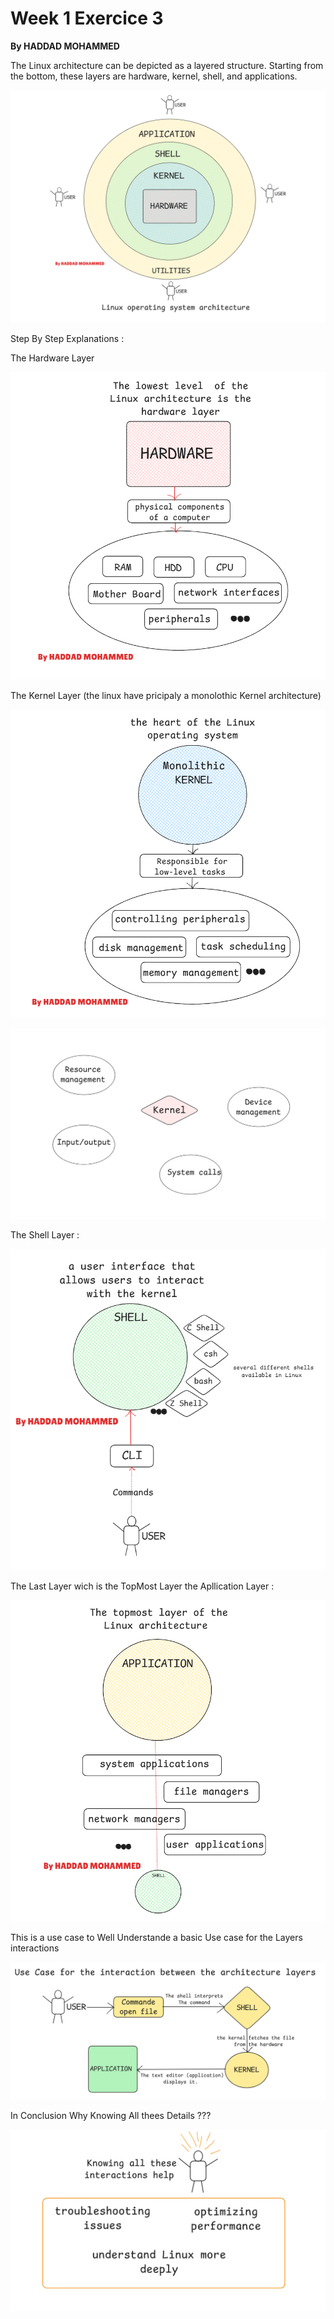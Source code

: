 # Week 1 Exercice 3

**By HADDAD MOHAMMED**

The Linux architecture can be depicted as a layered structure. Starting from the bottom, these layers are hardware, kernel, shell, and applications.

![image.png](image.png)

Step By Step Explanations : 

The Hardware Layer 

![image.png](image%201.png)

The Kernel Layer (the linux have pricipaly a monolothic Kernel architecture)

![image.png](image%202.png)

![image.png](image%203.png)

The Shell Layer : 

![image.png](image%204.png)

The Last Layer wich is the TopMost Layer the Apllication Layer : 

![image.png](image%205.png)

This is a use case to Well Understande a basic Use case for the Layers interactions

![image.png](image%206.png)

In Conclusion Why Knowing All thees Details ???

![image.png](image%207.png)